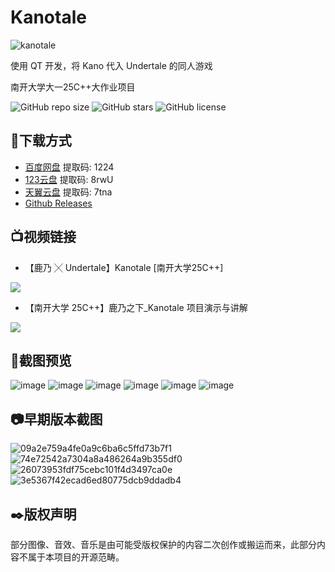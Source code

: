 # Kanotale
![kanotale](https://github.com/user-attachments/assets/523f5be9-a184-45e1-a6c4-8b32d8f3afce)

使用 QT 开发，将 Kano 代入 Undertale 的同人游戏

南开大学大一25C++大作业项目

![GitHub repo size](https://img.shields.io/github/repo-size/ZhFuwe/Kanotale)
![GitHub stars](https://img.shields.io/github/stars/ZhFuwe/Kanotale?style=social)
![GitHub license](https://img.shields.io/github/license/ZhFuwe/Kanotale)


## 🔗下载方式

- [百度网盘](https://pan.baidu.com/s/1Qp8n3zf17D57lie0raYeEg?pwd=1224)  提取码: 1224
- [123云盘](https://www.123912.com/s/619zVv-k9QY3)  提取码: 8rwU
- [天翼云盘](https://cloud.189.cn/t/aUb2EvEjIbM3)  提取码: 7tna
- [Github Releases](https://github.com/ZhFuwe/Kanotale/releases)


## 📺视频链接
- 【鹿乃 ╳ Undertale】Kanotale [南开大学25C++]

[![](https://github.com/user-attachments/assets/2117081b-a8f1-4087-ae40-0be1b57145ca)](https://www.bilibili.com/video/BV1ycVEzrEM1)

- 【南开大学 25C++】鹿乃之下_Kanotale 项目演示与讲解

[![](https://github.com/user-attachments/assets/7e432403-cb85-4750-8f39-0e9522472f0d)](https://www.bilibili.com/video/BV1jYVPzWEqm)


## 📸截图预览

![image](https://github.com/user-attachments/assets/dc2787aa-22f3-40ed-997a-0cd17dd82ab8)
![image](https://github.com/user-attachments/assets/77bf9990-d2b0-470e-beb3-be24a7ace2ae)
![image](https://github.com/user-attachments/assets/f3a8a68f-f0cd-493e-a304-2a7c8f8136ad)
![image](https://github.com/user-attachments/assets/6438c623-4afd-4550-befd-ea0bd5a16411)
![image](https://github.com/user-attachments/assets/d1c8e029-8300-4c70-843f-246444e9d8fc)
![image](https://github.com/user-attachments/assets/d1840ab8-0fee-491c-8de0-38be041866a9)


## 📷早期版本截图
![09a2e759a4fe0a9c6ba6c5ffd73b7f1](https://github.com/user-attachments/assets/c1bb1f3b-acb7-460b-b282-7059845c7489)
![74e72542a7304a8a486264a9b355df0](https://github.com/user-attachments/assets/adb91184-947c-4c5b-865f-39b527cd92eb)
![26073953fdf75cebc101f4d3497ca0e](https://github.com/user-attachments/assets/cc7b03c1-c136-4667-99fb-2befa74880cd)
![3e5367f42ecad6ed80775dcb9ddadb4](https://github.com/user-attachments/assets/01dab212-521d-4493-99e4-8c3e718c2b71)

## ✒️版权声明
部分图像、音效、音乐是由可能受版权保护的内容二次创作或搬运而来，此部分内容不属于本项目的开源范畴。
